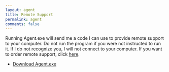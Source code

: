 ```yaml
---
layout: agent
title: Remote Support
permalink: agent
comments: false
---
```

Running Agent.exe will send me a code I can use to provide remote support to your computer. Do not run the program if you were not instructed to run it. If I do not recognize you, I will not connect to your computer. If you want to order remote support, click [here](https://shop.betaleaf.net/item/remote-service).

- [<i class="fa fa-download"></i> Download Agent.exe](https://github.com/BetaLeaf/betaleaf.github.com/releases/download/2/agent.exe)  
